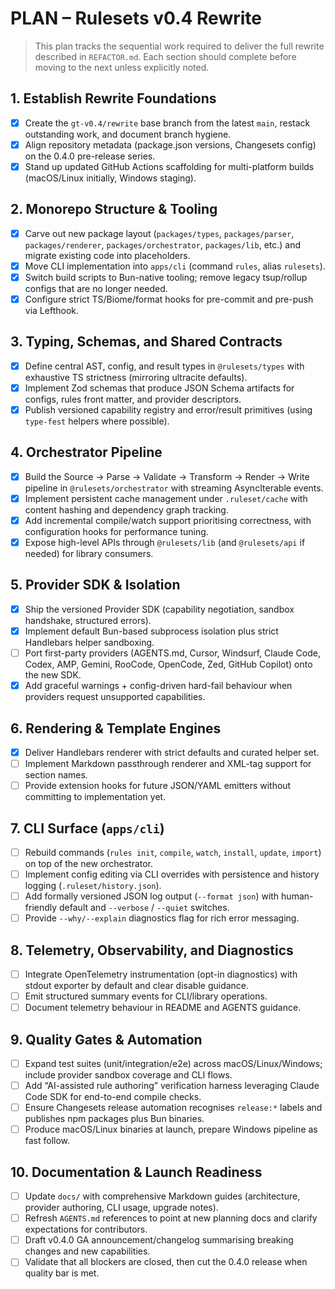 # PLAN – Rulesets v0.4 Rewrite

> This plan tracks the sequential work required to deliver the full rewrite described in `REFACTOR.md`. Each section should complete before moving to the next unless explicitly noted.

## 1. Establish Rewrite Foundations
- [x] Create the `gt-v0.4/rewrite` base branch from the latest `main`, restack outstanding work, and document branch hygiene.
- [x] Align repository metadata (package.json versions, Changesets config) on the 0.4.0 pre-release series.
- [x] Stand up updated GitHub Actions scaffolding for multi-platform builds (macOS/Linux initially, Windows staging).

## 2. Monorepo Structure & Tooling
- [x] Carve out new package layout (`packages/types`, `packages/parser`, `packages/renderer`, `packages/orchestrator`, `packages/lib`, etc.) and migrate existing code into placeholders.
- [x] Move CLI implementation into `apps/cli` (command `rules`, alias `rulesets`).
- [x] Switch build scripts to Bun-native tooling; remove legacy tsup/rollup configs that are no longer needed.
- [x] Configure strict TS/Biome/format hooks for pre-commit and pre-push via Lefthook.

## 3. Typing, Schemas, and Shared Contracts
- [x] Define central AST, config, and result types in `@rulesets/types` with exhaustive TS strictness (mirroring ultracite defaults).
- [x] Implement Zod schemas that produce JSON Schema artifacts for configs, rules front matter, and provider descriptors.
- [x] Publish versioned capability registry and error/result primitives (using `type-fest` helpers where possible).

## 4. Orchestrator Pipeline
- [x] Build the Source → Parse → Validate → Transform → Render → Write pipeline in `@rulesets/orchestrator` with streaming AsyncIterable events.
- [x] Implement persistent cache management under `.ruleset/cache` with content hashing and dependency graph tracking.
- [x] Add incremental compile/watch support prioritising correctness, with configuration hooks for performance tuning.
- [x] Expose high-level APIs through `@rulesets/lib` (and `@rulesets/api` if needed) for library consumers.

## 5. Provider SDK & Isolation
- [x] Ship the versioned Provider SDK (capability negotiation, sandbox handshake, structured errors).
- [x] Implement default Bun-based subprocess isolation plus strict Handlebars helper sandboxing.
- [ ] Port first-party providers (AGENTS.md, Cursor, Windsurf, Claude Code, Codex, AMP, Gemini, RooCode, OpenCode, Zed, GitHub Copilot) onto the new SDK.
- [x] Add graceful warnings + config-driven hard-fail behaviour when providers request unsupported capabilities.

## 6. Rendering & Template Engines
- [x] Deliver Handlebars renderer with strict defaults and curated helper set.
- [ ] Implement Markdown passthrough renderer and XML-tag support for section names.
- [ ] Provide extension hooks for future JSON/YAML emitters without committing to implementation yet.

## 7. CLI Surface (`apps/cli`)
- [ ] Rebuild commands (`rules init`, `compile`, `watch`, `install`, `update`, `import`) on top of the new orchestrator.
- [ ] Implement config editing via CLI overrides with persistence and history logging (`.ruleset/history.json`).
- [ ] Add formally versioned JSON log output (`--format json`) with human-friendly default and `--verbose` / `--quiet` switches.
- [ ] Provide `--why/--explain` diagnostics flag for rich error messaging.

## 8. Telemetry, Observability, and Diagnostics
- [ ] Integrate OpenTelemetry instrumentation (opt-in diagnostics) with stdout exporter by default and clear disable guidance.
- [ ] Emit structured summary events for CLI/library operations.
- [ ] Document telemetry behaviour in README and AGENTS guidance.

## 9. Quality Gates & Automation
- [ ] Expand test suites (unit/integration/e2e) across macOS/Linux/Windows; include provider sandbox coverage and CLI flows.
- [ ] Add “AI-assisted rule authoring” verification harness leveraging Claude Code SDK for end-to-end compile checks.
- [ ] Ensure Changesets release automation recognises `release:*` labels and publishes npm packages plus Bun binaries.
- [ ] Produce macOS/Linux binaries at launch, prepare Windows pipeline as fast follow.

## 10. Documentation & Launch Readiness
- [ ] Update `docs/` with comprehensive Markdown guides (architecture, provider authoring, CLI usage, upgrade notes).
- [ ] Refresh `AGENTS.md` references to point at new planning docs and clarify expectations for contributors.
- [ ] Draft v0.4.0 GA announcement/changelog summarising breaking changes and new capabilities.
- [ ] Validate that all blockers are closed, then cut the 0.4.0 release when quality bar is met.
